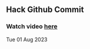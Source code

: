 
 ## Hack Github Commit 
 ### Watch video <a href="https://www.youtube.com">here</a> 
 Tue 01 Aug 2023 

